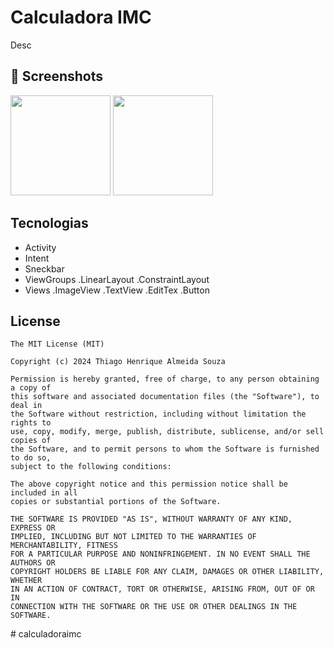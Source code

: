 # Calculadora IMC
Desc

## :camera_flash: Screenshots
<!-- You can add more screenshots here if you like -->
<img src="https://github.com/user-attachments/assets/cc59cec7-5186-4501-b51c-95046257c889" width=160/> 
<img src="https://github.com/user-attachments/assets/6581a634-db68-4ba7-ab2c-478f719acc56" width=160/>

## Tecnologias
- Activity
- Intent
- Sneckbar
- ViewGroups
  .LinearLayout
  .ConstraintLayout
- Views
  .ImageView
  .TextView
  .EditTex
  .Button


## License
```
The MIT License (MIT)

Copyright (c) 2024 Thiago Henrique Almeida Souza

Permission is hereby granted, free of charge, to any person obtaining a copy of
this software and associated documentation files (the "Software"), to deal in
the Software without restriction, including without limitation the rights to
use, copy, modify, merge, publish, distribute, sublicense, and/or sell copies of
the Software, and to permit persons to whom the Software is furnished to do so,
subject to the following conditions:

The above copyright notice and this permission notice shall be included in all
copies or substantial portions of the Software.

THE SOFTWARE IS PROVIDED "AS IS", WITHOUT WARRANTY OF ANY KIND, EXPRESS OR
IMPLIED, INCLUDING BUT NOT LIMITED TO THE WARRANTIES OF MERCHANTABILITY, FITNESS
FOR A PARTICULAR PURPOSE AND NONINFRINGEMENT. IN NO EVENT SHALL THE AUTHORS OR
COPYRIGHT HOLDERS BE LIABLE FOR ANY CLAIM, DAMAGES OR OTHER LIABILITY, WHETHER
IN AN ACTION OF CONTRACT, TORT OR OTHERWISE, ARISING FROM, OUT OF OR IN
CONNECTION WITH THE SOFTWARE OR THE USE OR OTHER DEALINGS IN THE SOFTWARE.
```
#   c a l c u l a d o r a i m c 
 
 
